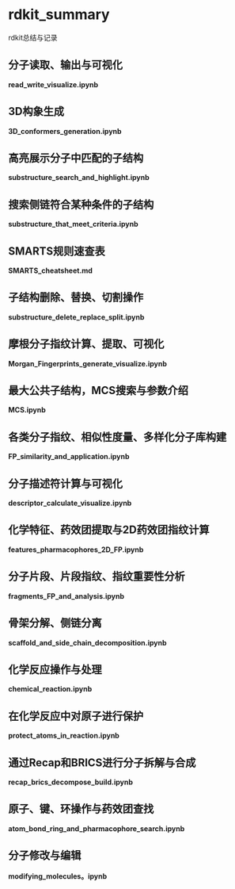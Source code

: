 # rdkit_summary
rdkit总结与记录

## 分子读取、输出与可视化
**read_write_visualize.ipynb**

## 3D构象生成
**3D_conformers_generation.ipynb**

## 高亮展示分子中匹配的子结构
**substructure_search_and_highlight.ipynb**

## 搜索侧链符合某种条件的子结构
**substructure_that_meet_criteria.ipynb**

## SMARTS规则速查表
**SMARTS_cheatsheet.md**

## 子结构删除、替换、切割操作
**substructure_delete_replace_split.ipynb**

## 摩根分子指纹计算、提取、可视化
**Morgan_Fingerprints_generate_visualize.ipynb**

## 最大公共子结构，MCS搜索与参数介绍
**MCS.ipynb**

## 各类分子指纹、相似性度量、多样化分子库构建
**FP_similarity_and_application.ipynb**

## 分子描述符计算与可视化
**descriptor_calculate_visualize.ipynb**

## 化学特征、药效团提取与2D药效团指纹计算
**features_pharmacophores_2D_FP.ipynb**

## 分子片段、片段指纹、指纹重要性分析
**fragments_FP_and_analysis.ipynb**

## 骨架分解、侧链分离
**scaffold_and_side_chain_decomposition.ipynb**

## 化学反应操作与处理
**chemical_reaction.ipynb**

## 在化学反应中对原子进行保护
**protect_atoms_in_reaction.ipynb**

## 通过Recap和BRICS进行分子拆解与合成
**recap_brics_decompose_build.ipynb**

## 原子、键、环操作与药效团查找
**atom_bond_ring_and_pharmacophore_search.ipynb**

## 分子修改与编辑
**modifying_molecules。ipynb**